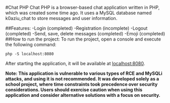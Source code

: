 #Chat PHP
Chat PHP is a browser-based chat application written in PHP, which was created some time ago. It uses a MySQL database named k0aziu_chat to store messages and user information.

##Features:
-Login (completed)
-Registration (incomplete)
-Logout (completed)
-Send, save, delete messages (completed)
-Emoji (completed)
##How to run the project:
To run the project, open a console and execute the following command:

`php -S localhost:8080`

After starting the application, it will be available at <a href="http://localhost:8080">localhost:8080</a>.

**Note: This application is vulnerable to various types of RCE and MySQLi attacks, and using it is not recommended. It was developed solely as a school project, where time constraints took precedence over security considerations. Users should exercise caution when using this application and consider alternative solutions with a focus on security.**
